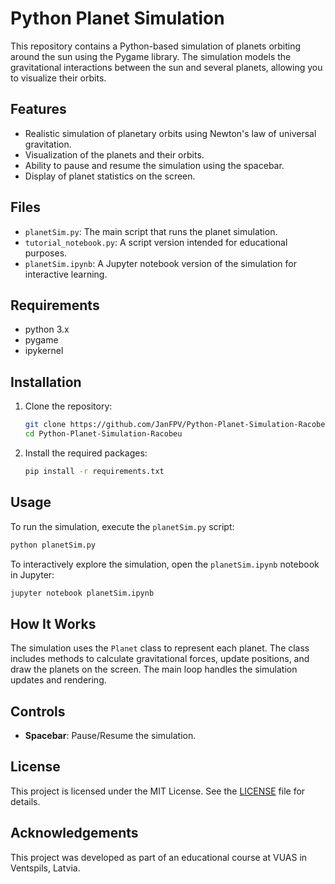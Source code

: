 # Python Planet Simulation

This repository contains a Python-based simulation of planets orbiting around the sun using the Pygame library. The simulation models the gravitational interactions between the sun and several planets, allowing you to visualize their orbits.

## Features

- Realistic simulation of planetary orbits using Newton's law of universal gravitation.
- Visualization of the planets and their orbits.
- Ability to pause and resume the simulation using the spacebar.
- Display of planet statistics on the screen.

## Files

- `planetSim.py`: The main script that runs the planet simulation.
- `tutorial_notebook.py`: A script version intended for educational purposes.
- `planetSim.ipynb`: A Jupyter notebook version of the simulation for interactive learning.

## Requirements

- python 3.x
- pygame
- ipykernel

## Installation

1. Clone the repository:
   ```sh
   git clone https://github.com/JanFPV/Python-Planet-Simulation-Racobeu.git
   cd Python-Planet-Simulation-Racobeu
   ```

2. Install the required packages:
   ```sh
   pip install -r requirements.txt
   ```

## Usage

To run the simulation, execute the `planetSim.py` script:
```sh
python planetSim.py
```

To interactively explore the simulation, open the `planetSim.ipynb` notebook in Jupyter:
```sh
jupyter notebook planetSim.ipynb
```

## How It Works

The simulation uses the `Planet` class to represent each planet. The class includes methods to calculate gravitational forces, update positions, and draw the planets on the screen. The main loop handles the simulation updates and rendering.

## Controls

- **Spacebar**: Pause/Resume the simulation.

## License

This project is licensed under the MIT License. See the [LICENSE](LICENSE) file for details.

## Acknowledgements

This project was developed as part of an educational course at VUAS in Ventspils, Latvia.
